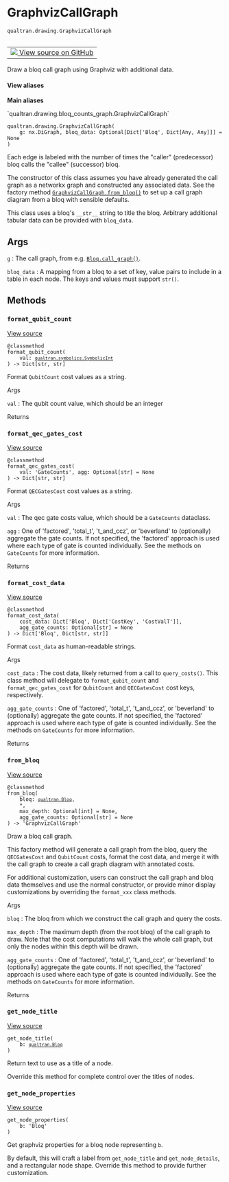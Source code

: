 # GraphvizCallGraph
`qualtran.drawing.GraphvizCallGraph`


<table class="tfo-notebook-buttons tfo-api nocontent" align="left">
<td>
  <a target="_blank" href="https://github.com/quantumlib/Qualtran/blob/main/qualtran/drawing/bloq_counts_graph.py#L109-L283">
    <img src="https://www.tensorflow.org/images/GitHub-Mark-32px.png" />
    View source on GitHub
  </a>
</td>
</table>



Draw a bloq call graph using Graphviz with additional data.

<section class="expandable">
  <h4 class="showalways">View aliases</h4>
  <p>
<b>Main aliases</b>
<p>`qualtran.drawing.bloq_counts_graph.GraphvizCallGraph`</p>
</p>
</section>

<pre class="devsite-click-to-copy prettyprint lang-py tfo-signature-link">
<code>qualtran.drawing.GraphvizCallGraph(
    g: nx.DiGraph, bloq_data: Optional[Dict['Bloq', Dict[Any, Any]]] = None
)
</code></pre>



<!-- Placeholder for "Used in" -->

Each edge is labeled with the number of times the "caller" (predecessor) bloq calls the
"callee" (successor) bloq.

The constructor of this class assumes you have already generated the call graph as a networkx
graph and constructed any associated data. See the factory method
<a href="../../qualtran/drawing/GraphvizCallGraph.html#from_bloq"><code>GraphvizCallGraph.from_bloq()</code></a> to set up a call graph diagram from a bloq with sensible
defaults.

This class uses a bloq's `__str__` string to title the bloq. Arbitrary additional tabular
data can be provided with `bloq_data`.

<h2 class="add-link">Args</h2>

`g`<a id="g"></a>
: The call graph, from e.g. <a href="../../qualtran/Bloq.html#call_graph"><code>Bloq.call_graph()</code></a>.

`bloq_data`<a id="bloq_data"></a>
: A mapping from a bloq to a set of key, value pairs to include in a table
  in each node. The keys and values must support `str()`.




## Methods

<h3 id="format_qubit_count"><code>format_qubit_count</code></h3>

<a target="_blank" class="external" href="https://github.com/quantumlib/Qualtran/blob/main/qualtran/drawing/bloq_counts_graph.py#L137-L147">View source</a>

<pre class="devsite-click-to-copy prettyprint lang-py tfo-signature-link">
<code>@classmethod</code>
<code>format_qubit_count(
    val: <a href="../../qualtran/symbolics/SymbolicInt.html"><code>qualtran.symbolics.SymbolicInt</code></a>
) -> Dict[str, str]
</code></pre>

Format `QubitCount` cost values as a string.


Args

`val`
: The qubit count value, which should be an integer




Returns




<h3 id="format_qec_gates_cost"><code>format_qec_gates_cost</code></h3>

<a target="_blank" class="external" href="https://github.com/quantumlib/Qualtran/blob/main/qualtran/drawing/bloq_counts_graph.py#L149-L189">View source</a>

<pre class="devsite-click-to-copy prettyprint lang-py tfo-signature-link">
<code>@classmethod</code>
<code>format_qec_gates_cost(
    val: 'GateCounts', agg: Optional[str] = None
) -> Dict[str, str]
</code></pre>

Format `QECGatesCost` cost values as a string.


Args

`val`
: The qec gate costs value, which should be a `GateCounts` dataclass.

`agg`
: One of 'factored', 'total_t', 't_and_ccz', or 'beverland' to
  (optionally) aggregate the gate counts. If not specified, the 'factored'
  approach is used where each type of gate is counted individually. See the
  methods on `GateCounts` for more information.




Returns




<h3 id="format_cost_data"><code>format_cost_data</code></h3>

<a target="_blank" class="external" href="https://github.com/quantumlib/Qualtran/blob/main/qualtran/drawing/bloq_counts_graph.py#L191-L228">View source</a>

<pre class="devsite-click-to-copy prettyprint lang-py tfo-signature-link">
<code>@classmethod</code>
<code>format_cost_data(
    cost_data: Dict['Bloq', Dict['CostKey', 'CostValT']],
    agg_gate_counts: Optional[str] = None
) -> Dict['Bloq', Dict[str, str]]
</code></pre>

Format `cost_data` as human-readable strings.


Args

`cost_data`
: The cost data, likely returned from a call to `query_costs()`. This
  class method will delegate to `format_qubit_count` and `format_qec_gates_cost`
  for `QubitCount` and `QECGatesCost` cost keys, respectively.

`agg_gate_counts`
: One of 'factored', 'total_t', 't_and_ccz', or 'beverland' to
  (optionally) aggregate the gate counts. If not specified, the 'factored'
  approach is used where each type of gate is counted individually. See the
  methods on `GateCounts` for more information.




Returns




<h3 id="from_bloq"><code>from_bloq</code></h3>

<a target="_blank" class="external" href="https://github.com/quantumlib/Qualtran/blob/main/qualtran/drawing/bloq_counts_graph.py#L230-L265">View source</a>

<pre class="devsite-click-to-copy prettyprint lang-py tfo-signature-link">
<code>@classmethod</code>
<code>from_bloq(
    bloq: <a href="../../qualtran/Bloq.html"><code>qualtran.Bloq</code></a>,
    *,
    max_depth: Optional[int] = None,
    agg_gate_counts: Optional[str] = None
) -> 'GraphvizCallGraph'
</code></pre>

Draw a bloq call graph.

This factory method will generate a call graph from the bloq, query the `QECGatesCost`
and `QubitCount` costs, format the cost data, and merge it with the call graph
to create a call graph diagram with annotated costs.

For additional customization, users can construct the call graph and bloq data themselves
and use the normal constructor, or provide minor display customizations by
overriding the `format_xxx` class methods.

Args

`bloq`
: The bloq from which we construct the call graph and query the costs.

`max_depth`
: The maximum depth (from the root bloq) of the call graph to draw. Note
  that the cost computations will walk the whole call graph, but only the nodes
  within this depth will be drawn.

`agg_gate_counts`
: One of 'factored', 'total_t', 't_and_ccz', or 'beverland' to
  (optionally) aggregate the gate counts. If not specified, the 'factored'
  approach is used where each type of gate is counted individually. See the
  methods on `GateCounts` for more information.




Returns




<h3 id="get_node_title"><code>get_node_title</code></h3>

<a target="_blank" class="external" href="https://github.com/quantumlib/Qualtran/blob/main/qualtran/drawing/bloq_counts_graph.py#L267-L268">View source</a>

<pre class="devsite-click-to-copy prettyprint lang-py tfo-signature-link">
<code>get_node_title(
    b: <a href="../../qualtran/Bloq.html"><code>qualtran.Bloq</code></a>
)
</code></pre>

Return text to use as a title of a node.

Override this method for complete control over the titles of nodes.

<h3 id="get_node_properties"><code>get_node_properties</code></h3>

<a target="_blank" class="external" href="https://github.com/quantumlib/Qualtran/blob/main/qualtran/drawing/bloq_counts_graph.py#L270-L283">View source</a>

<pre class="devsite-click-to-copy prettyprint lang-py tfo-signature-link">
<code>get_node_properties(
    b: 'Bloq'
)
</code></pre>

Get graphviz properties for a bloq node representing `b`.

By default, this will craft a label from `get_node_title` and `get_node_details`,
and a rectangular node shape. Override this method to provide further customization.



